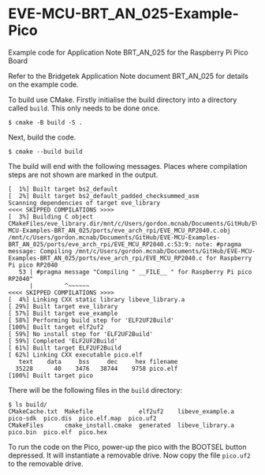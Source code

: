 # EVE-MCU-BRT_AN_025-Example-Pico
Example code for Application Note BRT_AN_025 for the Raspberry Pi Pico Board

Refer to the Bridgetek Application Note document BRT_AN_025 for details on the example code.

To build use CMake. Firstly initialise the build directory into a directory called `build`. This only needs to be done once.

```
$ cmake -B build -S .
```

Next, build the code.

```
$ cmake --build build
```

The build will end with the following messages. Places where compilation steps are not shown are marked in the output.

```
[  1%] Built target bs2_default
[  2%] Built target bs2_default_padded_checksummed_asm
Scanning dependencies of target eve_library
<<<< SKIPPED COMPILATIONS >>>>
[  3%] Building C object CMakeFiles/eve_library.dir/mnt/c/Users/gordon.mcnab/Documents/GitHub/EVE-MCU-Examples-BRT_AN_025/ports/eve_arch_rpi/EVE_MCU_RP2040.c.obj
/mnt/c/Users/gordon.mcnab/Documents/GitHub/EVE-MCU-Examples-BRT_AN_025/ports/eve_arch_rpi/EVE_MCU_RP2040.c:53:9: note: #pragma message: Compiling /mnt/c/Users/gordon.mcnab/Documents/GitHub/EVE-MCU-Examples-BRT_AN_025/ports/eve_arch_rpi/EVE_MCU_RP2040.c for Raspberry Pi pico RP2040
   53 | #pragma message "Compiling " __FILE__ " for Raspberry Pi pico RP2040"
      |         ^~~~~~~
<<<< SKIPPED COMPILATIONS >>>>
[  4%] Linking CXX static library libeve_library.a
[ 29%] Built target eve_library
[ 57%] Built target eve_example
[ 58%] Performing build step for 'ELF2UF2Build'
[100%] Built target elf2uf2
[ 59%] No install step for 'ELF2UF2Build'
[ 59%] Completed 'ELF2UF2Build'
[ 61%] Built target ELF2UF2Build
[ 62%] Linking CXX executable pico.elf
   text    data     bss     dec     hex filename
  35228      40    3476   38744    9758 pico.elf
[100%] Built target pico
```

There will be the following files in the `build` directory:

```
$ ls build/
CMakeCache.txt  Makefile             elf2uf2    libeve_example.a  pico-sdk  pico.dis  pico.elf.map  pico.uf2
CMakeFiles      cmake_install.cmake  generated  libeve_library.a  pico.bin  pico.elf  pico.hex
```

To run the code on the Pico, power-up the pico with the BOOTSEL button depressed. It will instantiate a removable drive. Now copy the file `pico.uf2` to the removable drive.
